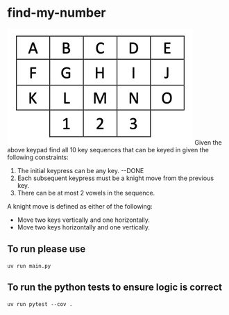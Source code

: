 # find-my-number

![alt text](image.png)
Given the above keypad find all 10 key sequences that can be keyed in given the following
constraints:

1. The initial keypress can be any key. --DONE
2. Each subsequent keypress must be a knight move from the previous key.
3. There can be at most 2 vowels in the sequence.

A knight move is defined as either of the following:

- Move two keys vertically and one horizontally.
- Move two keys horizontally and one vertically.

## To run please use

```
uv run main.py
```

## To run the python tests to ensure logic is correct

```
uv run pytest --cov .
```

